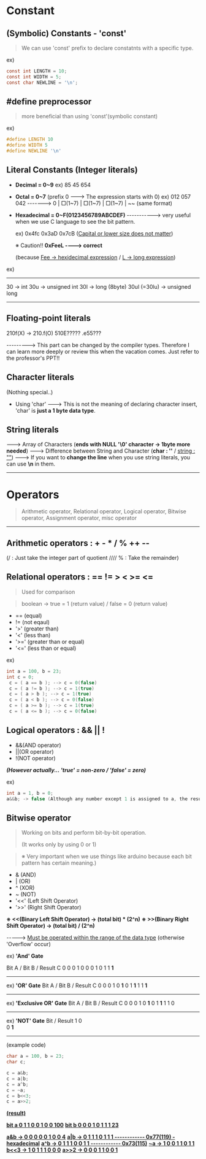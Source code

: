 # Constant

## (Symbolic) Constants - 'const'

> We can use 'const' prefix to declare constatnts with a specific type.

ex)

```c
const int LENGTH = 10;
const int WIDTH = 5;
const char NEWLINE = '\n';
```



## #define preprocessor

> more beneficial than using 'const'(symbolic constant)

ex)

```c
#define LENGTH 10
#define WIDTH 5
#define NEWLINE '\n'
```



## Literal Constants (Integer literals)

- **Decimal = 0~9**
  ex) 85 45 654

- **Octal = 0~7** (prefix 0 ---> The expression starts with 0)
  ex) 012 057 042 -------> 0 | □(1~7) | □(1~7) | □(1~7) | ~~ (same format)

- **Hexadecimal = 0~F(0123456789ABCDEF)**    -----------> very useful when we use C language to see the bit pattern.

  ex) 0x4fc 0x3aD 0x7cB (<u>Capital or lower size does not matter</u>)

  

  ※ Caution!! **0xFeeL ----> correct**

  (because <u>Fee -> hexidecimal expression</u> / <u>L -> long expression</u>)

ex)

<hr/>

30 -> int
30u -> unsigned int
30l -> long (8byte)
30ul (=30lu) -> unsigned long

<hr/>

## Floating-point literals

210f(X) -> 210.f(O)
510E?????
.e55???

---------> This part can be changed by the compiler types. Therefore I can learn more deeply or review this when the vacation comes. Just refer to the professor's PPT!! 



## Character literals

(Nothing special..)

- Using 'char' ---> This is not the meaning of declaring character insert, 'char' is **just a 1 byte data type**.



## String literals

---> Array of Characters (**ends with NULL '\0' character -> 1byte more needed**)
---> Difference between String and Character (**char : ''** / <u>string : ""</u>)
---> If you want to **change the line** when you use string literals, you can use **\n** in them.



<hr/>

# Operators

> Arithmetic operator, Relational operator, Logical operator, Bitwise operator, Assignment operator, misc operator

<hr/>

## Arithmetic operators : + - * / % ++ --

(/ : Just take the integer part of quotient //// % : Take the remainder)



## Relational operators : == != > < >= <=

> Used for comparison

> boolean -> true = 1 (return value) / false = 0 (return value)

- == (equal)
- != (not eqaul)
- '>' (greater than)
- '<' (less than)
- '>=' (greater than or equal)
- '<=' (less than or equal)

ex)

```c
int a = 100, b = 23;
int c = 0;
 c = ( a == b ); --> c = 0(false)
 c = ( a != b ); --> c = 1(true)
 c = ( a > b ); --> c = 1(true)
 c = ( a < b ); --> c = 0(false)
 c = ( a >= b ); --> c = 1(true)
 c = ( a <= b ); --> c = 0(false)
```



## Logical operators : && ||  !

- &&(AND operator)
- ||(OR operator)
- !(NOT operator)

***(However actually...  'true' = non-zero / 'false' = zero)***

ex)

```c
int a = 1, b = 0;
a&&b; -> false (Although any number except 1 is assigned to a, the result is 'false')
```



## Bitwise operator

> Working on bits and perform bit-by-bit operation.
>
> (It works only by using 0 or 1)

> ※ Very important when we use things like arduino because each bit pattern has certain meaning.)

- & (AND)
- | (OR)
- ^ (XOR)
- ~ (NOT)
- '<<' (Left Shift Operator)
- '>>' (Right Shift Operator)

**※ <<(Binary Left Shift Operator)  -> (total bit) * (2^n)**
**※ >>(Binary Right Shift Operator) -> (total bit) / (2^n)**

-----> <u>Must be operated within the range of the data type</u> (otherwise 'Overflow' occur)

ex) **'And' Gate**

   Bit A  /  Bit B  /  Result C
       0          0              0
       1          0              0
       0          1              0
       1          1              **1**

<hr/>

ex) **'OR' Gate**
    Bit A  /  Bit B  /  Result C
       0          0              0
       1          0              **1**
       0          1              **1**
       1          1              **1**

<hr/>

ex) **'Exclusive OR' Gate**
    Bit A  /  Bit B  /  Result C
       0          0              0
       1          0              **1**
       0          1              **1**
       1          1              0

<hr/>

ex) **'NOT' Gate**
    Bit   /   Result
      1            0  
      0            **1** 

<hr/>

(example code)

```c
char a = 100, b = 23;
char c;

c = a&b;
c = a|b;
c = a^b;
c = ~a;
c = b<<3;
c = a>>2;
```



<u>**(result)**</u>

 <u>**bit a      0 1 1 0 0 1 0 0   100**</u>
 <u>**bit b      0 0 0 1 0 1 1 1    23**</u>

 <u>**a&b  -> 0 0 0 0 0 1 0 0    4**</u>
 <u>**a|b    -> 0 1 1 1 0 1 1 1   ------------  0x77(119) - hexadecimal**</u>
 <u>**a^b    -> 0 1 1 1 0 0 1 1   ------------  0x73(115)**</u>
    <u>**~a    -> 1 0 0 1 1 0 1 1**</u>
 <u>**b<<3   -> 1 0 1 1 1 0 0 0**</u>
 <u>**a>>2   -> 0 0 0 1 1 0 0 1**</u>
